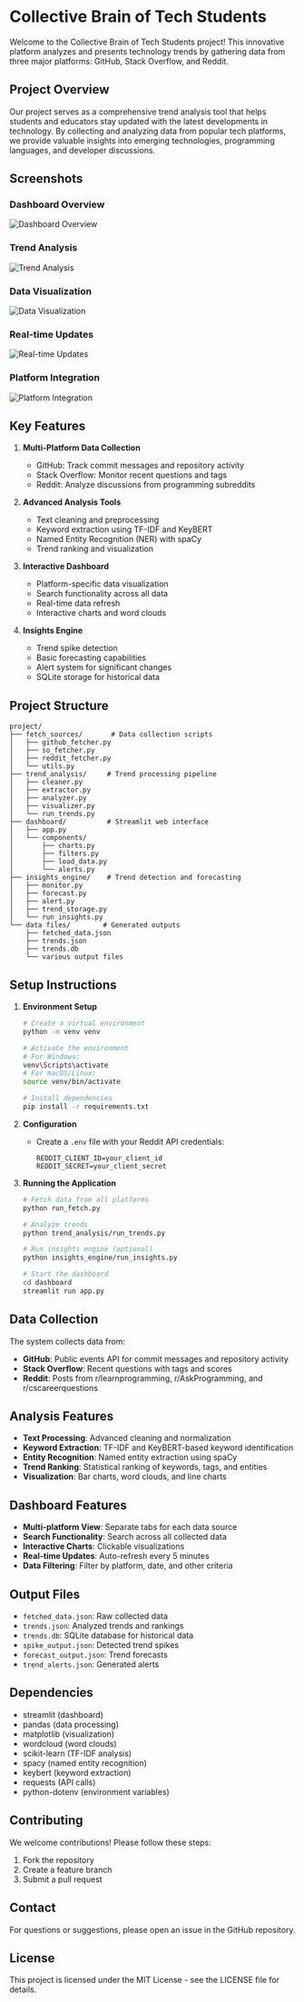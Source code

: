 # Collective Brain of Tech Students

Welcome to the Collective Brain of Tech Students project! This innovative platform analyzes and presents technology trends by gathering data from three major platforms: GitHub, Stack Overflow, and Reddit.

## Project Overview

Our project serves as a comprehensive trend analysis tool that helps students and educators stay updated with the latest developments in technology. By collecting and analyzing data from popular tech platforms, we provide valuable insights into emerging technologies, programming languages, and developer discussions.

## Screenshots

### Dashboard Overview
![Dashboard Overview](Screenshots/Screenshot%202025-06-20%20at%2012.37.24%20AM.png)

### Trend Analysis
![Trend Analysis](Screenshots/Screenshot%202025-06-20%20at%2012.37.36%20AM.png)

### Data Visualization
![Data Visualization](Screenshots/Figure_2.png)

### Real-time Updates
![Real-time Updates](Screenshots/Screenshot%202025-06-20%20at%201.09.25%20AM.png)

### Platform Integration
![Platform Integration](Screenshots/a0023361e2c4dd17f688e2311fbf95bce8ac8c881b4b263622e27731.png)

## Key Features

1. **Multi-Platform Data Collection**
   - GitHub: Track commit messages and repository activity
   - Stack Overflow: Monitor recent questions and tags
   - Reddit: Analyze discussions from programming subreddits

2. **Advanced Analysis Tools**
   - Text cleaning and preprocessing
   - Keyword extraction using TF-IDF and KeyBERT
   - Named Entity Recognition (NER) with spaCy
   - Trend ranking and visualization

3. **Interactive Dashboard**
   - Platform-specific data visualization
   - Search functionality across all data
   - Real-time data refresh
   - Interactive charts and word clouds

4. **Insights Engine**
   - Trend spike detection
   - Basic forecasting capabilities
   - Alert system for significant changes
   - SQLite storage for historical data

## Project Structure

```
project/
├── fetch_sources/       # Data collection scripts
│   ├── github_fetcher.py
│   ├── so_fetcher.py
│   ├── reddit_fetcher.py
│   └── utils.py
├── trend_analysis/     # Trend processing pipeline
│   ├── cleaner.py
│   ├── extractor.py
│   ├── analyzer.py
│   ├── visualizer.py
│   └── run_trends.py
├── dashboard/          # Streamlit web interface
│   ├── app.py
│   └── components/
│       ├── charts.py
│       ├── filters.py
│       ├── load_data.py
│       └── alerts.py
├── insights_engine/    # Trend detection and forecasting
│   ├── monitor.py
│   ├── forecast.py
│   ├── alert.py
│   ├── trend_storage.py
│   └── run_insights.py
└── data files/        # Generated outputs
    ├── fetched_data.json
    ├── trends.json
    ├── trends.db
    └── various output files
```

## Setup Instructions

1. **Environment Setup**
   ```bash
   # Create a virtual environment
   python -m venv venv
   
   # Activate the environment
   # For Windows:
   venv\Scripts\activate
   # For macOS/Linux:
   source venv/bin/activate
   
   # Install dependencies
   pip install -r requirements.txt
   ```

2. **Configuration**
   - Create a `.env` file with your Reddit API credentials:
     ```
     REDDIT_CLIENT_ID=your_client_id
     REDDIT_SECRET=your_client_secret
     ```

3. **Running the Application**
   ```bash
   # Fetch data from all platforms
   python run_fetch.py
   
   # Analyze trends
   python trend_analysis/run_trends.py
   
   # Run insights engine (optional)
   python insights_engine/run_insights.py
   
   # Start the dashboard
   cd dashboard
   streamlit run app.py
   ```

## Data Collection

The system collects data from:
- **GitHub**: Public events API for commit messages and repository activity
- **Stack Overflow**: Recent questions with tags and scores
- **Reddit**: Posts from r/learnprogramming, r/AskProgramming, and r/cscareerquestions

## Analysis Features

- **Text Processing**: Advanced cleaning and normalization
- **Keyword Extraction**: TF-IDF and KeyBERT-based keyword identification
- **Entity Recognition**: Named entity extraction using spaCy
- **Trend Ranking**: Statistical ranking of keywords, tags, and entities
- **Visualization**: Bar charts, word clouds, and line charts

## Dashboard Features

- **Multi-platform View**: Separate tabs for each data source
- **Search Functionality**: Search across all collected data
- **Interactive Charts**: Clickable visualizations
- **Real-time Updates**: Auto-refresh every 5 minutes
- **Data Filtering**: Filter by platform, date, and other criteria

## Output Files

- `fetched_data.json`: Raw collected data
- `trends.json`: Analyzed trends and rankings
- `trends.db`: SQLite database for historical data
- `spike_output.json`: Detected trend spikes
- `forecast_output.json`: Trend forecasts
- `trend_alerts.json`: Generated alerts

## Dependencies

- streamlit (dashboard)
- pandas (data processing)
- matplotlib (visualization)
- wordcloud (word clouds)
- scikit-learn (TF-IDF analysis)
- spacy (named entity recognition)
- keybert (keyword extraction)
- requests (API calls)
- python-dotenv (environment variables)

## Contributing

We welcome contributions! Please follow these steps:
1. Fork the repository
2. Create a feature branch
3. Submit a pull request

## Contact

For questions or suggestions, please open an issue in the GitHub repository.

## License

This project is licensed under the MIT License - see the LICENSE file for details.
